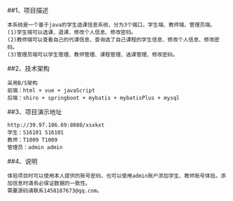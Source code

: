 ##1、项目描述

    本系统是一个基于java的学生选课信息系统，分为3个端口，学生端、教师端、管理员端。
    (1)学生端可以选课、退课、修改个人信息、修改密码。
    (2)教师端可以查看自己的代课信息、查询选了自己课程的学生信息、修改个人信息、修改密码。
    (3)管理员端可以学生管理、教师管理、课程管理、选课管理、修改密码。
 
##2、技术架构

    采用B/S架构
    前端：html + vue + javaScript
    后端：shiro + springboot + mybatis + mybatisPlus + mysql
 
##3、项目演示地址

    http://39.97.186.69:8080/xsxkxt
    学生：S16101 S16101
    教师：T1009 T1009
    管理员：admin admin
    
##4、说明

    体验项目时可以使用本人提供的账号密码，也可以使用admin账户添加学生、教师账号体验。添加信息时请务必保证数据的一致性。
    需要源码请联系1458187673@qq.com。

